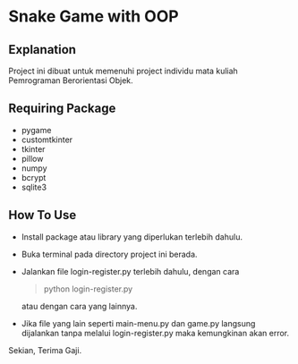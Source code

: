 # Snake Game with OOP

## Explanation

Project ini dibuat untuk memenuhi project individu mata kuliah Pemrograman Berorientasi Objek.

## Requiring Package

- pygame
- customtkinter
- tkinter
- pillow
- numpy
- bcrypt
- sqlite3

## How To Use

- Install package atau library yang diperlukan terlebih dahulu.
- Buka terminal pada directory project ini berada.
- Jalankan file login-register.py terlebih dahulu, dengan cara
  > python login-register.py

  atau dengan cara yang lainnya.
- Jika file yang lain seperti main-menu.py dan game.py langsung dijalankan tanpa melalui login-register.py maka kemungkinan akan error.

Sekian, Terima Gaji.
